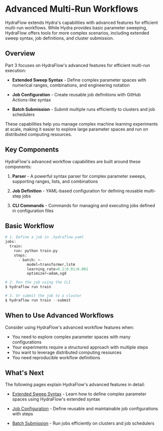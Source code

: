 # Advanced Multi-Run Workflows

HydraFlow extends Hydra's capabilities with advanced features for efficient
multi-run workflows. While Hydra provides basic parameter sweeping, HydraFlow
offers tools for more complex scenarios, including extended sweep syntax,
job definitions, and cluster submission.

## Overview

Part 3 focuses on HydraFlow's advanced features for efficient multi-run execution:

- **Extended Sweep Syntax** - Define complex parameter spaces with numerical
  ranges, combinations, and engineering notation

- **Job Configuration** - Create reusable job definitions with GitHub
  Actions-like syntax

- **Batch Submission** - Submit multiple runs efficiently to clusters
  and job schedulers

These capabilities help you manage complex machine learning experiments
at scale, making it easier to explore large parameter spaces and run
on distributed computing resources.

## Key Components

HydraFlow's advanced workflow capabilities are built around these components:

1. **Parser** - A powerful syntax parser for complex parameter sweeps,
   supporting ranges, lists, and combinations

2. **Job Definition** - YAML-based configuration for defining reusable
   multi-step jobs

3. **CLI Commands** - Commands for managing and executing jobs defined
   in configuration files

## Basic Workflow

```python
# 1. Define a job in .hydraflow.yaml
jobs:
  train:
    run: python train.py
    steps:
      - batch: >-
          model=transformer,lstm
          learning_rate=0.1:0.01:0.001
          optimizer=adam,sgd

# 2. Run the job using the CLI
$ hydraflow run train

# 3. Or submit the job to a cluster
$ hydraflow run train --submit
```

## When to Use Advanced Workflows

Consider using HydraFlow's advanced workflow features when:

- You need to explore complex parameter spaces with many configurations
- Your experiments require a structured approach with multiple steps
- You want to leverage distributed computing resources
- You need reproducible workflow definitions

## What's Next

The following pages explain HydraFlow's advanced features in detail:

- [Extended Sweep Syntax](sweep-syntax.md) - Learn how to define complex
  parameter spaces using HydraFlow's extended syntax

- [Job Configuration](job-configuration.md) - Define reusable and maintainable
  job configurations with steps

- [Batch Submission](batch-submission.md) - Run jobs efficiently on
  clusters and job schedulers